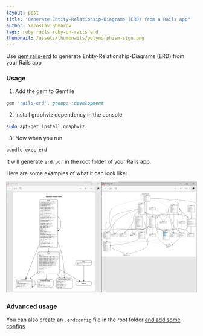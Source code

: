 ```yaml
---
layout: post
title: "Generate Entity-Relationsip-Diagrams (ERD) from a Rails app"
author: Yaroslav Shmarov
tags: ruby rails ruby-on-rails erd
thumbnail: /assets/thumbnails/polymorphism-sign.png
---
```


Use [gem rails-erd](https://github.com/voormedia/rails-erd) to generate Entity-Relationship-Diagrams (ERD) from your Rails app

### Usage

1. Add the gem to Gemfile
```ruby
gem 'rails-erd', group: :development
```

2. Install graphviz dependency in the console
```sh
sudo apt-get install graphviz
```

3. Now when you run
```sh
bundle exec erd
```

It will generate `erd.pdf` in the root folder of your Rails app.

Here are some examples of what it can look like:

![rails-erd-pdf](/assets/images/erd-view.png)

### Advanced usage

You can also create an `.erdconfig` file in the root folder [and add some configs](https://github.com/voormedia/rails-erd#configuration)
